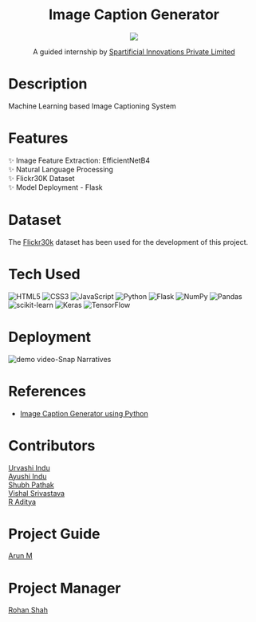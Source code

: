 <div align="center">
      <h1> Image Caption Generator </h1>
     </div>

<div align="center">
      <img src="https://user-images.githubusercontent.com/59119736/219688189-dd0af383-b3e0-425c-afe6-0ecbea100a02.png">
      <p>A guided internship by <a href="https://spartificial.com"> Spartificial Innovations Private Limited </a><p>
</div>

# Description
Machine Learning based Image Captioning System 

# Features
✨ Image Feature Extraction: EfficientNetB4  
✨ Natural Language Processing  
✨ Flickr30K Dataset  
✨ Model Deployment - Flask  

# Dataset
The [Flickr30k](https://www.kaggle.com/datasets/eeshawn/flickr30k) dataset has been used for the development of this project.

# Tech Used
 ![HTML5](https://img.shields.io/badge/html5-%23E34F26.svg?style=for-the-badge&logo=html5&logoColor=white) ![CSS3](https://img.shields.io/badge/css3-%231572B6.svg?style=for-the-badge&logo=css3&logoColor=white) ![JavaScript](https://img.shields.io/badge/javascript-%23323330.svg?style=for-the-badge&logo=javascript&logoColor=%23F7DF1E) ![Python](https://img.shields.io/badge/python-3670A0?style=for-the-badge&logo=python&logoColor=ffdd54) ![Flask](https://img.shields.io/badge/flask-%23000.svg?style=for-the-badge&logo=flask&logoColor=white) ![NumPy](https://img.shields.io/badge/numpy-%23013243.svg?style=for-the-badge&logo=numpy&logoColor=white) ![Pandas](https://img.shields.io/badge/pandas-%23150458.svg?style=for-the-badge&logo=pandas&logoColor=white) ![scikit-learn](https://img.shields.io/badge/scikit--learn-%23F7931E.svg?style=for-the-badge&logo=scikit-learn&logoColor=white) ![Keras](https://img.shields.io/badge/Keras-%23D00000.svg?style=for-the-badge&logo=Keras&logoColor=white) ![TensorFlow](https://img.shields.io/badge/TensorFlow-%23FF6F00.svg?style=for-the-badge&logo=TensorFlow&logoColor=white)
 
 # Deployment
 ![demo video-Snap Narratives](https://user-images.githubusercontent.com/71694263/221645047-c435cbc1-d7a6-4332-a1fe-8927258f7bff.gif)
 
# References
- [Image Caption Generator using Python](https://www.hackersrealm.net/post/image-caption-generator-using-python)
      
# Contributors


[Urvashi Indu](https://github.com/urvashi16)  
[Ayushi Indu](https://github.com/ayushi200116)  
[Shubh Pathak](https://github.com/shubh0614)  
[Vishal Srivastava](https://github.com/Dark8203)  
[R Aditya](https://github.com/adityarags)  
 
# Project Guide
[Arun M](https://www.linkedin.com/in/arun-madakannu-bb919a20b/)  

# Project Manager
[Rohan Shah](https://www.linkedin.com/in/rohan-shah-315366153/)  
